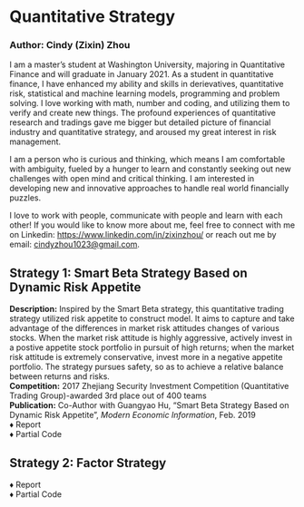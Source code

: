 # Quantitative Strategy 
### Author: Cindy (Zixin) Zhou
I am a master’s student at Washington University, majoring in Quantitative Finance and will graduate in January 2021. As a student in quantitative finance, I have enhanced my ability and skills in derievatives, quantitative risk, statistical and machine learning models, programming and problem solving. I love working with math, number and coding, and utilizing them to verify and create new things. The profound experiences of quantitative research and tradings gave me bigger but detailed picture of financial industry and quantitative strategy, and aroused my great interest in risk management.

I am a person who is curious and thinking, which means I am comfortable with ambiguity, fueled by a hunger to learn and constantly seeking out new challenges with open mind and critical thinking. I am interested in developing new and innovative approaches to handle real world financially puzzles.

I love to work with people, communicate with people and learn with each other! If you would like to know more about me, feel free to connect with me on Linkedin: https://www.linkedin.com/in/zixinzhou/ or reach out me by email: cindyzhou1023@gmail.com.

## Strategy 1: Smart Beta Strategy Based on Dynamic Risk Appetite
**Description:** Inspired by the Smart Beta strategy, this quantitative trading strategy utilized risk appetite to construct model. It aims to capture and take advantage of the differences in market risk attitudes changes of various stocks. When the market risk attitude is highly aggressive, actively invest in a postive appetite stock portfolio in pursuit of high returns; when the market risk attitude is extremely conservative, invest more in a negative appetite portfolio. The strategy pursues safety, so as to achieve a relative balance between returns and risks.\
**Competition:** 2017 Zhejiang Security Investment Competition (Quantitative Trading Group)-awarded 3rd place out of 400 teams\
**Publication:** Co-Author with Guangyao Hu, “Smart Beta Strategy Based on Dynamic Risk Appetite”, _Modern Economic Information_, Feb. 2019\
&diams; Report\
&diams; Partial Code
## Strategy 2: Factor Strategy
&diams; Report\
&diams; Partial Code
